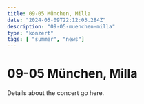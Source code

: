 ```yaml
---
title: 09-05 München, Milla
date: "2024-05-09T22:12:03.284Z"
description: "09-05-muenchen-milla"
type: "konzert"
tags: [ "summer", "news"]
---
```

# 09-05 München, Milla

Details about the concert go here.

